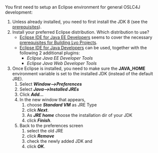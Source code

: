 You first need to setup an Eclipse environment for general OSLC4J
development:

1.  Unless already installed, you need to first install the JDK 8 (see
    the [prerequisites](.7prerequisites-for-building-lyo-projects)).
1.  Install your preferred Eclipse distribution. Which distribution to
    use?
    -   [Eclipse IDE for Java EE
        Developers](https://www.eclipse.org/downloads/packages/eclipse-ide-java-ee-developers/lunasr2)
        seems to cover the necessary [prerequisites for Building Lyo
        Projects](Lyo/prereqs "wikilink").
    -   [Eclipse IDE for Java
        Developers](https://www.eclipse.org/downloads/packages/eclipse-ide-java-developers/lunasr2)
        can be used, together with the following 2 additional plugins:
        -   *Eclipse Java EE Developer Tools*
        -   *Eclipse Java Web Developer Tools*
1.  Once Eclipse is installed, you need to make sure the **JAVA\_HOME**
    environment variable is set to the installed JDK (instead of the
    default JRE).
    1.  Select ***Window\--\>Preferences***
    1.  Select ***Java\--\>Installed JREs***
    1.  Click ***Add\...***
    1.  In the new window that appears,
        1.  choose ***Standard VM*** as JRE Type
        1.  click ***Next***.
        1.  As ***JRE home*** choose the installation dir of your JDK
        1.  click ***Finish***.
    1.  Back to the preferences screen
        1.  select the old JRE
        1.  click ***Remove***
        1.  check the newly added JDK and
        1.  click ***OK***.
